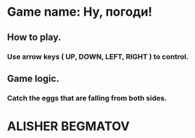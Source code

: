 # Game name: Ну, погоди!

## How to play.

### Use arrow keys ( UP, DOWN, LEFT, RIGHT ) to control.

## Game logic.

### Catch the eggs that are falling from both sides.

# ALISHER BEGMATOV

